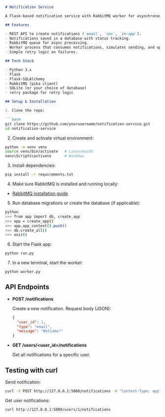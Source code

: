````markdown
# Notification Service

A Flask-based notification service with RabbitMQ worker for asynchronous notification processing.

## Features

- REST API to create notifications (`email`, `sms`, `in-app`).
- Notifications saved in a database with status tracking.
- RabbitMQ queue for async processing.
- Worker process that consumes notifications, simulates sending, and updates status.
- Simple retry logic on failures.

## Tech Stack

- Python 3.x
- Flask
- Flask-SQLAlchemy
- RabbitMQ (pika client)
- SQLite (or your choice of database)
- retry package for retry logic

## Setup & Installation

1. Clone the repo:

```bash
git clone https://github.com/yourusername/notification-service.git
cd notification-service
````

2. Create and activate virtual environment:

```bash
python -m venv venv
source venv/bin/activate   # Linux/macOS
venv\Scripts\activate      # Windows
```

3. Install dependencies:

```bash
pip install -r requirements.txt
```

4. Make sure RabbitMQ is installed and running locally:

* [RabbitMQ installation guide](https://www.rabbitmq.com/download.html)

5. Run database migrations or create the database (if applicable):

```bash
python
>>> from app import db, create_app
>>> app = create_app()
>>> app.app_context().push()
>>> db.create_all()
>>> exit()
```

6. Start the Flask app:

```bash
python run.py
```

7. In a new terminal, start the worker:

```bash
python worker.py
```

## API Endpoints

* **POST /notifications**

  Create a new notification.
  Request body (JSON):

  ```json
  {
    "user_id": 1,
    "type": "email",
    "message": "Welcome!"
  }
  ```

* **GET /users/\<user\_id>/notifications**

  Get all notifications for a specific user.

## Testing with curl

Send notification:

```bash
curl -X POST http://127.0.0.1:5000/notifications -H "Content-Type: application/json" -d "{\"user_id\":1,\"type\":\"email\",\"message\":\"Hello!\"}"
```

Get user notifications:

```bash
curl http://127.0.0.1:5000/users/1/notifications
```

